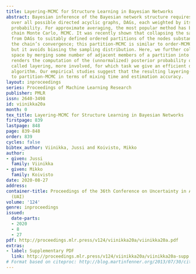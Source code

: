 ```yaml
---
title: Layering-MCMC for Structure Learning in Bayesian Networks
abstract: Bayesian inference of the Bayesian network structure requires averaging
  over all possible directed acyclic graphs, DAGs, each weighted by its posterior
  probability. For approximate averaging, the most popular method has been Markov
  chain Monte Carlo, MCMC. It was recently shown that collapsing the sampling space
  from DAGs to suitably defined ordered partitions of the nodes substantially expedites
  the chain’s convergence; this partition-MCMC is similar to order-MCMC on node orderings,
  but it avoids biasing the sampling distribution. Here, we further collapse the state
  space by merging some number of adjacent members of a partition into layers. This
  renders the computation of the (unnormalized) posterior probability of a state,
  called layering, more involved, for which task we give an efficient dynamic programming
  algorithm. Our empirical studies suggest that the resulting layering-MCMC is superior
  to partition-MCMC in terms of mixing time and estimation accuracy.
layout: inproceedings
series: Proceedings of Machine Learning Research
publisher: PMLR
issn: 2640-3498
id: viinikka20a
month: 0
tex_title: Layering-MCMC for Structure Learning in Bayesian Networks
firstpage: 839
lastpage: 848
page: 839-848
order: 839
cycles: false
bibtex_author: Viinikka, Jussi and Koivisto, Mikko
author:
- given: Jussi
  family: Viinikka
- given: Mikko
  family: Koivisto
date: 2020-08-27
address: 
container-title: Proceedings of the 36th Conference on Uncertainty in Artificial Intelligence
  (UAI)
volume: '124'
genre: inproceedings
issued:
  date-parts:
  - 2020
  - 8
  - 27
pdf: http://proceedings.mlr.press/v124/viinikka20a/viinikka20a.pdf
extras:
- label: Supplementary PDF
  link: http://proceedings.mlr.press/v124/viinikka20a/viinikka20a-supp.pdf
# Format based on citeproc: http://blog.martinfenner.org/2013/07/30/citeproc-yaml-for-bibliographies/
---
```

